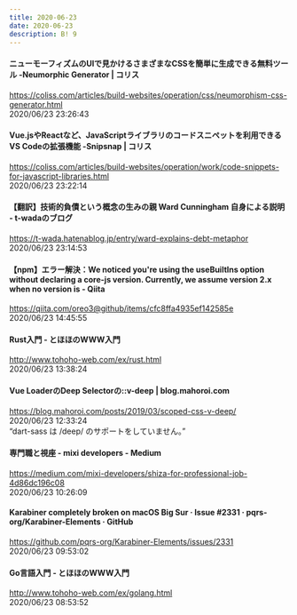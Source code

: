 ```yaml
---
title: 2020-06-23
date: 2020-06-23
description: B! 9
---
```


#### ニューモーフィズムのUIで見かけるさまざまなCSSを簡単に生成できる無料ツール -Neumorphic Generator | コリス
https://coliss.com/articles/build-websites/operation/css/neumorphism-css-generator.html<br>
2020/06/23 23:26:43<br>


#### Vue.jsやReactなど、JavaScriptライブラリのコードスニペットを利用できるVS Codeの拡張機能 -Snipsnap | コリス
https://coliss.com/articles/build-websites/operation/work/code-snippets-for-javascript-libraries.html<br>
2020/06/23 23:22:14<br>


#### 【翻訳】技術的負債という概念の生みの親 Ward Cunningham 自身による説明 - t-wadaのブログ
https://t-wada.hatenablog.jp/entry/ward-explains-debt-metaphor<br>
2020/06/23 23:14:53<br>


#### 【npm】エラー解決：We noticed you're using the useBuiltIns option without declaring a core-js version. Currently, we assume version 2.x when no version is - Qiita
https://qiita.com/oreo3@github/items/cfc8ffa4935ef142585e<br>
2020/06/23 14:45:55<br>


#### Rust入門 - とほほのWWW入門
http://www.tohoho-web.com/ex/rust.html<br>
2020/06/23 13:38:24<br>


#### Vue LoaderのDeep Selectorの::v-deep | blog.mahoroi.com
https://blog.mahoroi.com/posts/2019/03/scoped-css-v-deep/<br>
2020/06/23 12:33:24<br>
“dart-sass は /deep/ のサポートをしていません。”


#### 専門職と視座 - mixi developers - Medium
https://medium.com/mixi-developers/shiza-for-professional-job-4d86dc196c08<br>
2020/06/23 10:26:09<br>


#### Karabiner completely broken on macOS Big Sur · Issue #2331 · pqrs-org/Karabiner-Elements · GitHub
https://github.com/pqrs-org/Karabiner-Elements/issues/2331<br>
2020/06/23 09:53:02<br>


#### Go言語入門 - とほほのWWW入門
http://www.tohoho-web.com/ex/golang.html<br>
2020/06/23 08:53:52<br>



